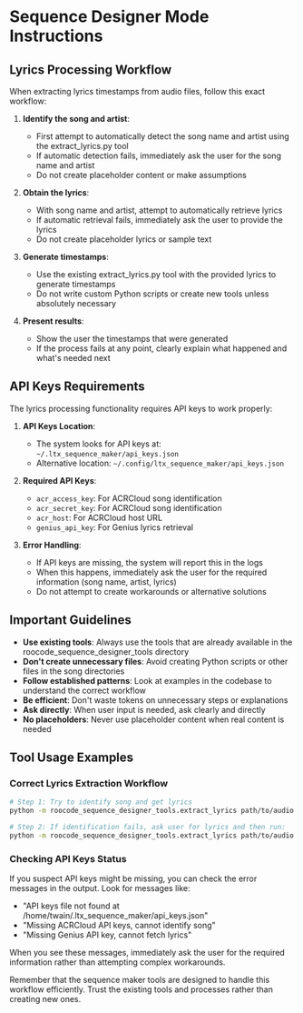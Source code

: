 # Sequence Designer Mode Instructions

## Lyrics Processing Workflow

When extracting lyrics timestamps from audio files, follow this exact workflow:

1. **Identify the song and artist**:
   - First attempt to automatically detect the song name and artist using the extract_lyrics.py tool
   - If automatic detection fails, immediately ask the user for the song name and artist
   - Do not create placeholder content or make assumptions

2. **Obtain the lyrics**:
   - With song name and artist, attempt to automatically retrieve lyrics
   - If automatic retrieval fails, immediately ask the user to provide the lyrics
   - Do not create placeholder lyrics or sample text

3. **Generate timestamps**:
   - Use the existing extract_lyrics.py tool with the provided lyrics to generate timestamps
   - Do not write custom Python scripts or create new tools unless absolutely necessary

4. **Present results**:
   - Show the user the timestamps that were generated
   - If the process fails at any point, clearly explain what happened and what's needed next

## API Keys Requirements

The lyrics processing functionality requires API keys to work properly:

1. **API Keys Location**:
   - The system looks for API keys at: `~/.ltx_sequence_maker/api_keys.json`
   - Alternative location: `~/.config/ltx_sequence_maker/api_keys.json`

2. **Required API Keys**:
   - `acr_access_key`: For ACRCloud song identification
   - `acr_secret_key`: For ACRCloud song identification
   - `acr_host`: For ACRCloud host URL
   - `genius_api_key`: For Genius lyrics retrieval

3. **Error Handling**:
   - If API keys are missing, the system will report this in the logs
   - When this happens, immediately ask the user for the required information (song name, artist, lyrics)
   - Do not attempt to create workarounds or alternative solutions

## Important Guidelines

- **Use existing tools**: Always use the tools that are already available in the roocode_sequence_designer_tools directory
- **Don't create unnecessary files**: Avoid creating Python scripts or other files in the song directories
- **Follow established patterns**: Look at examples in the codebase to understand the correct workflow
- **Be efficient**: Don't waste tokens on unnecessary steps or explanations
- **Ask directly**: When user input is needed, ask clearly and directly
- **No placeholders**: Never use placeholder content when real content is needed

## Tool Usage Examples

### Correct Lyrics Extraction Workflow

```bash
# Step 1: Try to identify song and get lyrics
python -m roocode_sequence_designer_tools.extract_lyrics path/to/audio.mp3 --output lyrics_data.json

# Step 2: If identification fails, ask user for lyrics and then run:
python -m roocode_sequence_designer_tools.extract_lyrics path/to/audio.mp3 --lyrics-file user_provided_lyrics.txt --output lyrics_data.json
```

### Checking API Keys Status

If you suspect API keys might be missing, you can check the error messages in the output. Look for messages like:
- "API keys file not found at /home/twain/.ltx_sequence_maker/api_keys.json"
- "Missing ACRCloud API keys, cannot identify song"
- "Missing Genius API key, cannot fetch lyrics"

When you see these messages, immediately ask the user for the required information rather than attempting complex workarounds.

Remember that the sequence maker tools are designed to handle this workflow efficiently. Trust the existing tools and processes rather than creating new ones.